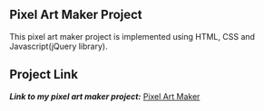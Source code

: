 ## Pixel Art Maker Project
This pixel art maker project is implemented using HTML, CSS and Javascript(jQuery library).

## Project Link
***Link to my pixel art maker project:*** [Pixel Art Maker](htttps://mekzy-o.github.io)
